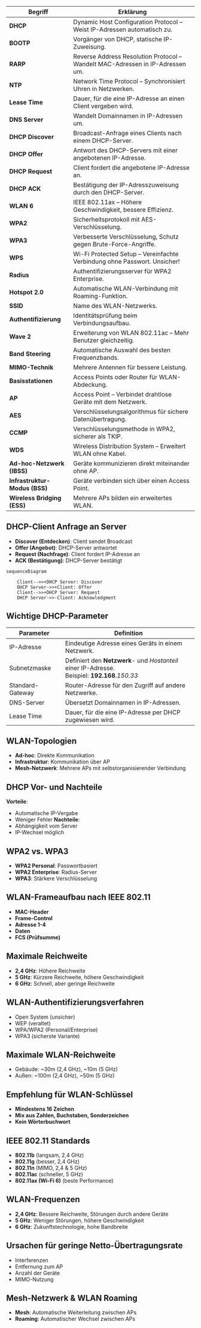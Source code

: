| Begriff                       | Erklärung                                                                     |
| ----------------------------- | ----------------------------------------------------------------------------- |
| **DHCP**                      | Dynamic Host Configuration Protocol – Weist IP-Adressen automatisch zu.       |
| **BOOTP**                     | Vorgänger von DHCP, statische IP-Zuweisung.                                   |
| **RARP**                      | Reverse Address Resolution Protocol – Wandelt MAC-Adressen in IP-Adressen um. |
| **NTP**                       | Network Time Protocol – Synchronisiert Uhren in Netzwerken.                   |
| **Lease Time**                | Dauer, für die eine IP-Adresse an einen Client vergeben wird.                 |
| **DNS Server**                | Wandelt Domainnamen in IP-Adressen um.                                        |
| **DHCP Discover**             | Broadcast-Anfrage eines Clients nach einem DHCP-Server.                       |
| **DHCP Offer**                | Antwort des DHCP-Servers mit einer angebotenen IP-Adresse.                    |
| **DHCP Request**              | Client fordert die angebotene IP-Adresse an.                                  |
| **DHCP ACK**                  | Bestätigung der IP-Adresszuweisung durch den DHCP-Server.                     |
| **WLAN 6**                    | IEEE 802.11ax – Höhere Geschwindigkeit, bessere Effizienz.                    |
| **WPA2**                      | Sicherheitsprotokoll mit AES-Verschlüsselung.                                 |
| **WPA3**                      | Verbesserte Verschlüsselung, Schutz gegen Brute-Force-Angriffe.               |
| **WPS**                       | Wi-Fi Protected Setup – Vereinfachte Verbindung ohne Passwort. Unsicher!      |
| **Radius**                    | Authentifizierungsserver für WPA2 Enterprise.                                 |
| **Hotspot 2.0**               | Automatische WLAN-Verbindung mit Roaming-Funktion.                            |
| **SSID**                      | Name des WLAN-Netzwerks.                                                      |
| **Authentifizierung**         | Identitätsprüfung beim Verbindungsaufbau.                                     |
| **Wave 2**                    | Erweiterung von WLAN 802.11ac – Mehr Benutzer gleichzeitig.                   |
| **Band Steering**             | Automatische Auswahl des besten Frequenzbands.                                |
| **MIMO-Technik**              | Mehrere Antennen für bessere Leistung.                                        |
| **Basisstationen**            | Access Points oder Router für WLAN-Abdeckung.                                 |
| **AP**                        | Access Point – Verbindet drahtlose Geräte mit dem Netzwerk.                   |
| **AES**                       | Verschlüsselungsalgorithmus für sichere Datenübertragung.                     |
| **CCMP**                      | Verschlüsselungsmethode in WPA2, sicherer als TKIP.                           |
| **WDS**                       | Wireless Distribution System – Erweitert WLAN ohne Kabel.                     |
| **Ad-hoc-Netzwerk (IBSS)**    | Geräte kommunizieren direkt miteinander ohne AP.                              |
| **Infrastruktur-Modus (BSS)** | Geräte verbinden sich über einen Access Point.                                |
| **Wireless Bridging (ESS)**   | Mehrere APs bilden ein erweitertes WLAN.                                      |

## DHCP-Client Anfrage an Server
- **Discover (Entdecken)**: Client sendet Broadcast
- **Offer (Angebot)**: DHCP-Server antwortet
- **Request (Nachfrage)**: Client fordert IP-Adresse an
- **ACK (Bestätigung)**: DHCP-Server bestätigt

```mermaid
sequenceDiagram

    Client-->>+DHCP Server: Discover
    DHCP Server->>+Client: Offer
    Client-->>+DHCP Server: Request
    DHCP Server->>-Client: Acknowledgment
```

## Wichtige DHCP-Parameter
| Parameter        | Definition                                                                                       |
| ---------------- | ------------------------------------------------------------------------------------------------ |
| IP-Adresse       | Eindeutige Adresse eines Geräts in einem Netzwerk.                                               |
| Subnetzmaske     | Definiert den **Netzwerk**- und _Hostanteil_ einer IP-Adresse.<br>Beispiel: **192.168**._150.33_ |
| Standard-Gateway | Router-Adresse für den Zugriff auf andere Netzwerke.                                             |
| DNS-Server       | Übersetzt Domainnamen in IP-Adressen.                                                            |
| Lease Time       | Dauer, für die eine IP-Adresse per DHCP zugewiesen wird.                                         |

## WLAN-Topologien
- **Ad-hoc**: Direkte Kommunikation
- **Infrastruktur**: Kommunikation über AP
- **Mesh-Netzwerk**: Mehrere APs mit selbstorganisierender Verbindung

## DHCP Vor- und Nachteile
**Vorteile**:
- Automatische IP-Vergabe
- Weniger Fehler
**Nachteile**:
- Abhängigkeit vom Server
- IP-Wechsel möglich

## WPA2 vs. WPA3
- **WPA2 Personal**: Passwortbasiert
- **WPA2 Enterprise**: Radius-Server
- **WPA3**: Stärkere Verschlüsselung

## WLAN-Frameaufbau nach IEEE 802.11
- **MAC-Header**
- **Frame-Control**
- **Adresse 1-4**
- **Daten**
- **FCS (Prüfsumme)**

## Maximale Reichweite
- **2,4 GHz**: Höhere Reichweite
- **5 GHz**: Kürzere Reichweite, höhere Geschwindigkeit
- **6 GHz**: Schnell, aber geringe Reichweite

## WLAN-Authentifizierungsverfahren
- Open System (unsicher)
- WEP (veraltet)
- WPA/WPA2 (Personal/Enterprise)
- WPA3 (sicherste Variante)

## Maximale WLAN-Reichweite
- Gebäude: ~30m (2,4 GHz), ~10m (5 GHz)
- Außen: ~100m (2,4 GHz), ~50m (5 GHz)

## Empfehlung für WLAN-Schlüssel
- **Mindestens 16 Zeichen**
- **Mix aus Zahlen, Buchstaben, Sonderzeichen**
- **Kein Wörterbuchwort**

## IEEE 802.11 Standards
- **802.11b** (langsam, 2,4 GHz)
- **802.11g** (besser, 2,4 GHz)
- **802.11n** (MIMO, 2,4 & 5 GHz)
- **802.11ac** (schneller, 5 GHz)
- **802.11ax (Wi-Fi 6)** (beste Performance)

## WLAN-Frequenzen
- **2,4 GHz**: Bessere Reichweite, Störungen durch andere Geräte
- **5 GHz**: Weniger Störungen, höhere Geschwindigkeit
- **6 GHz**: Zukunftstechnologie, hohe Bandbreite

## Ursachen für geringe Netto-Übertragungsrate
- Interferenzen
- Entfernung zum AP
- Anzahl der Geräte
- MIMO-Nutzung

## Mesh-Netzwerk & WLAN Roaming
- **Mesh**: Automatische Weiterleitung zwischen APs
- **Roaming**: Automatischer Wechsel zwischen APs
